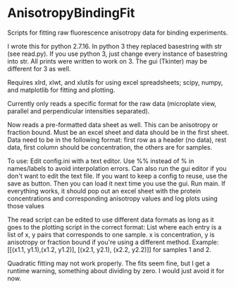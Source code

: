 # AnisotropyBindingFit
Scripts for fitting raw fluorescence anisotropy data for binding experiments.

I wrote this for python 2.7.16. In python 3 they replaced basestring with str (see read.py). If you use python 3, just change every instance of basestring into str. All prints were written to work on 3. The gui (Tkinter) may be different for 3 as well.

Requires xlrd, xlwt, and xlutils for using excel spreadsheets; scipy, numpy, and matplotlib for fitting and plotting.

Currently only reads a specific format for the raw data (microplate view, parallel and perpendicular intensities separated).

Now reads a pre-formatted data sheet as well. This can be anisotropy or fraction bound. Must be an excel sheet and data should be in the first sheet. Data need to be in the following format: first row as a header (no data), rest data, first column should be concentration, the others are for samples. 

To use:
	Edit config.ini with a text editor. Use %% instead of % in names/labels to avoid interpolation errors.
	Can also run the gui editor if you don't want to edit the text file. If you want to keep a config to reuse, use the save as button. Then you can load it next time you use the gui.
	Run main. 
	If everything works, it should pop out an excel sheet with the protein concentrations and corresponding anisotropy values and log plots using those values

The read script can be edited to use different data formats as long as it goes to the plotting script in the correct format:
	List where each entry is a list of x, y pairs that corresponds to one sample. x is concentration, y is anisotropy or fraction bound if you're using a different method. Example: [[(x1.1, y1.1),(x1.2, y1.2)], [(x2.1, y2.1), (x2.2, y2.2)]] for samples 1 and 2.

Quadratic fitting may not work properly. The fits seem fine, but I get a runtime warning, something about dividing by zero. I would just avoid it for now.